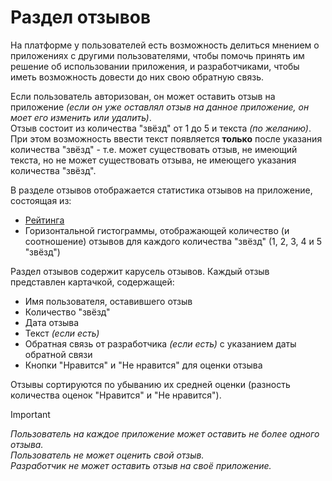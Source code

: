 # Раздел отзывов
На платформе у пользователей есть возможность делиться мнением о приложениях с другими пользователями, чтобы помочь принять им решение об использовании приложения, и разработчиками, чтобы иметь возможность довести до них свою обратную связь.

Если пользователь авторизован, он может оставить отзыв на приложение *(если он уже оставлял отзыв на данное приложение, он моет его изменить или удалить)*.  
Отзыв состоит из количества "звёзд" от 1 до 5 и текста *(по желанию)*. При этом возможность ввести текст появляется **только** после указания количества "звёзд" - т.е. может существовать отзыв, не имеющий текста, но не может существовать отзыва, не имеющего указания количества "звёзд".

В разделе отзывов отображается статистика отзывов на приложение, состоящая из:
* [Рейтинга](/features/app/rating)
* Горизонтальной гистограммы, отображающей количество (и соотношение) отзывов для каждого количества "звёзд" (1, 2, 3, 4 и 5 "звёзд")

Раздел отзывов содержит карусель отзывов. Каждый отзыв представлен картачкой, содержащей:
* Имя пользователя, оставившего отзыв
* Количество "звёзд"
* Дата отзыва
* Текст _(если есть)_
* Обратная связь от разработчика _(если есть)_ с указанием даты обратной связи
* Кнопки "Нравится" и "Не нравится" для оценки отзыва

Отзывы сортируются по убыванию их средней оценки (разность количества оценок "Нравится" и "Не нравится").

> [!IMPORTANT]
> *Пользователь на каждое приложение может оставить не более одного отзыва.*  
> *Пользователь не может оценить свой отзыв.*  
> *Разработчик не может оставить отзыв на своё приложение.*
